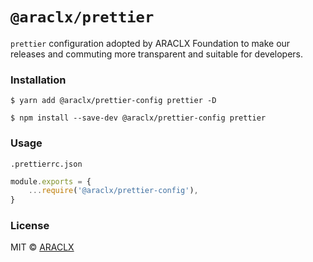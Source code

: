 # `@araclx/prettier`

`prettier` configuration adopted by ARACLX Foundation to make our releases and commuting more transparent and suitable
for developers.

### Installation

```
$ yarn add @araclx/prettier-config prettier -D
```

```
$ npm install --save-dev @araclx/prettier-config prettier
```

### Usage

`.prettierrc.json`

```js
module.exports = {
	...require('@araclx/prettier-config'),
}
```

### License

MIT © [ARACLX](https://github.com/araclx)
